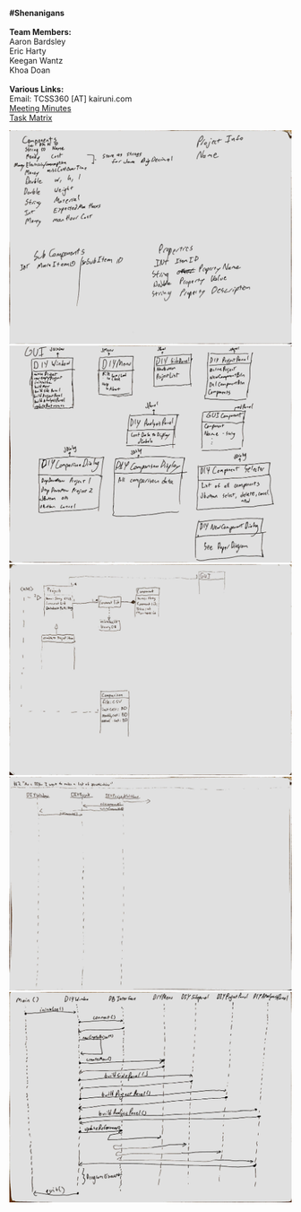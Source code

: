 **#Shenanigans**<br/>
<br/>
**Team Members:**<br/>
    Aaron Bardsley<br/>
    Eric Harty<br/>
    Keegan Wantz<br/>
    Khoa Doan<br/>
<br/>
**Various Links:**<br/>
Email: TCSS360 [AT] kairuni.com <br/>
[Meeting Minutes](https://drive.google.com/open?id=18hfCz8EU684brWnvAwHMVD6sIpqQaPjp)<br/>
[Task Matrix](https://docs.google.com/spreadsheets/d/1cd-B-B6hTsNera2vNb0cvDB4_CXkt8JELg7jrEB-_PA/edit?usp=sharing)<br/>

![Database Diagram](/Images/DatabaseDiagram.png)<br/>
![GUI Class Diagram](/Images/GUIClassDiagram.png)<br/>
![Model Basic Class Diagram](/Images/ModelBasicDiagram.png)<br/>
![New Component Sequence Diagram](/Images/NewComponentSequenceDiagram.png)<br/>
![Startup Sequence Diagram](/Images/StartupSequenceDiagram.png)<br/>
